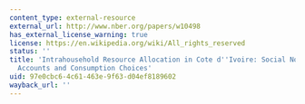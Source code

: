 ```yaml
---
content_type: external-resource
external_url: http://www.nber.org/papers/w10498
has_external_license_warning: true
license: https://en.wikipedia.org/wiki/All_rights_reserved
status: ''
title: 'Intrahousehold Resource Allocation in Cote d''Ivoire: Social Norms, Separate
  Accounts and Consumption Choices'
uid: 97e0cbc6-4c61-463e-9f63-d04ef8189602
wayback_url: ''
---
```

